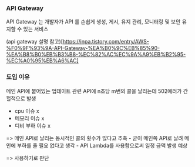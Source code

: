### API Gateway
API Gateway 는 개발자가 API 를 손쉽게 생성, 게시, 유지 관리, 모니터링 및 보안 유지할 수 있는 서비스

(api gateway 설명 참고)[https://inpa.tistory.com/entry/AWS-%F0%9F%93%9A-API-Gateway-%EA%B0%9C%EB%85%90-%EA%B8%B0%EB%B3%B8-%EC%82%AC%EC%9A%A9%EB%B2%95-%EC%A0%95%EB%A6%AC]

### 도입 이유
메인 API에 붙어있는 업데이트 관련 API에 n초당 m번의 콜을 날리는데 502에러가 간헐적으로 발생
 - cpu 이슈 x
 - 메모리 이슈 x
 - 디비 부하 이슈 x

=> 메인 API로 날리는 동시적인 콜의 횟수가 많다고 추측
    - 굳이 메인쪽 API로 날려 메인에 부하를 줄 필요 없다고 생각
    - API Lambda를 사용함으로써 일정 금액 발생 예상

=> 사용하기로 판단